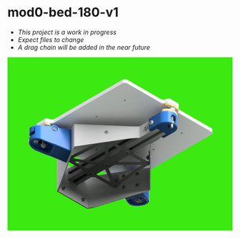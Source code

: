 # mod0-bed-180-v1

- *This project is a work in progress*
- *Expect files to change*
- *A drag chain will be added in the near future*

![](bed-render.PNG)
